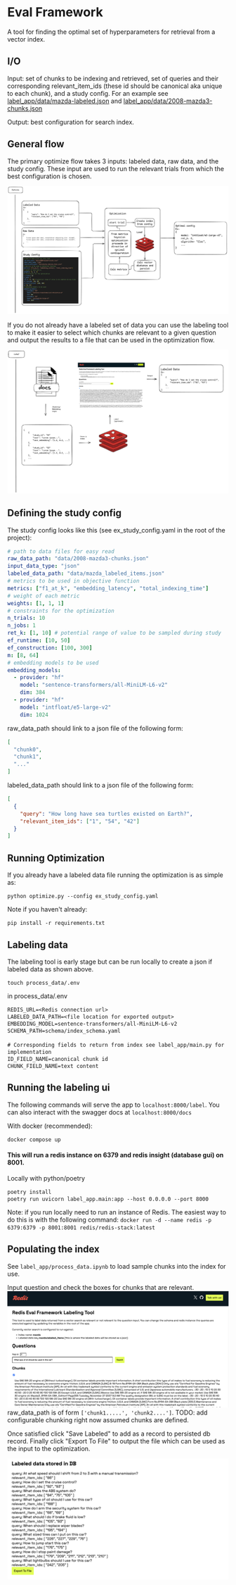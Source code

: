 # Eval Framework

A tool for finding the optimal set of hyperparameters for retrieval from a vector index.

## I/O

Input: set of chunks to be indexing and retrieved, set of queries and their corresponding relevant_item_ids (these id should be canonical aka unique to each chunk), and a study config. For an example see [label_app/data/mazda-labeled.json](label_app/data/mazda-labeled.json) and [label_app/data/2008-mazda3-chunks.json](label_app/data/2008-mazda3-chunks.json)

Output: best configuration for search index.

## General flow

The primary optimize flow takes 3 inputs: labeled data, raw data, and the study config. These input are used to run the relevant trials from which the best configuration is chosen.

![optimize](images/optimize_flow.png)

If you do not already have a labeled set of data you can use the labeling tool to make it easier to select which chunks are relevant to a given question and output the results to a file that can be used in the optimization flow.

![label](images/label_flow.png)

## Defining the study config

The study config looks like this (see ex_study_config.yaml in the root of the project):

```yaml
# path to data files for easy read
raw_data_path: "data/2008-mazda3-chunks.json"
input_data_type: "json"
labeled_data_path: "data/mazda_labeled_items.json"
# metrics to be used in objective function
metrics: ["f1_at_k", "embedding_latency", "total_indexing_time"]
# weight of each metric
weights: [1, 1, 1]
# constraints for the optimization
n_trials: 10
n_jobs: 1
ret_k: [1, 10] # potential range of value to be sampled during study
ef_runtime: [10, 50]
ef_construction: [100, 300]
m: [8, 64]
# embedding models to be used
embedding_models:
  - provider: "hf"
    model: "sentence-transformers/all-MiniLM-L6-v2"
    dim: 384
  - provider: "hf"
    model: "intfloat/e5-large-v2"
    dim: 1024
```

raw_data_path should link to a json file of the following form:
```json
[
  "chunk0",
  "chunk1",
  "..."
]
```

labeled_data_path should link to a json file of the following form:
```json
[
  {
    "query": "How long have sea turtles existed on Earth?",
    "relevant_item_ids": ["1", "54", "42"]
  }
]
```

## Running Optimization

If you already have a labeled data file running the optimization is as simple as:

```
python optimize.py --config ex_study_config.yaml
```

Note if you haven't already:
```
pip install -r requirements.txt
```

## Labeling data

The labeling tool is early stage but can be run locally to create a json if labeled data as shown above.

```
touch process_data/.env
```

in process_data/.env
```
REDIS_URL=<Redis connection url>
LABELED_DATA_PATH=<file location for exported output>
EMBEDDING_MODEL=sentence-transformers/all-MiniLM-L6-v2
SCHEMA_PATH=schema/index_schema.yaml

# Corresponding fields to return from index see label_app/main.py for implementation
ID_FIELD_NAME=canonical chunk id
CHUNK_FIELD_NAME=text content
```

## Running the labeling ui

The following commands will serve the app to `localhost:8000/label`.
You can also interact with the swagger docs at `localhost:8000/docs`

With docker (recommended):

```
docker compose up
```

#### This will run a redis instance on 6379 and redis insight (database gui) on 8001.

Locally with python/poetry
```
poetry install
poetry run uvicorn label_app.main:app --host 0.0.0.0 --port 8000
```

Note: if you run locally need to run an instance of Redis. The easiest way to do this is with the following command: `docker run -d --name redis -p 6379:6379 -p 8001:8001 redis/redis-stack:latest`

## Populating the index

See `label_app/process_data.ipynb` to load sample chunks into the index for use.

Input question and check the boxes for chunks that are relevant.
![process](images/process_data.png)
raw_data_path is of form `['chunk1.....', 'chunk2....']`. TODO: add configurable chunking right now assumed chunks are defined.

Once satisfied click "Save Labeled" to add as a record to persisted db record. Finally click "Export To File" to output the file which can be used as the input to the optimization.

![alt text](images/export.png)
